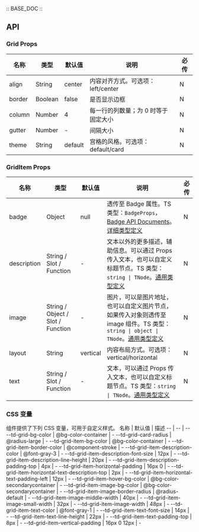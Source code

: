 :: BASE_DOC ::

## API
### Grid Props

名称 | 类型 | 默认值 | 说明 | 必传
-- | -- | -- | -- | --
align | String | center | 内容对齐方式。可选项：left/center | N
border | Boolean | false | 是否显示边框 | N
column | Number | 4 | 每一行的列数量；为 0 时等于固定大小 | N
gutter | Number | - | 间隔大小 | N
theme | String | default | 宫格的风格。可选项：default/card | N

### GridItem Props

名称 | 类型 | 默认值 | 说明 | 必传
-- | -- | -- | -- | --
badge | Object | null | 透传至 Badge 属性。TS 类型：`BadgeProps`，[Badge API Documents](./badge?tab=api)。[详细类型定义](https://github.com/Tencent/tdesign-mobile-vue/tree/develop/src/grid/type.ts) | N
description | String / Slot / Function | - | 文本以外的更多描述，辅助信息。可以通过 Props 传入文本，也可以自定义标题节点。TS 类型：`string \| TNode`。[通用类型定义](https://github.com/Tencent/tdesign-mobile-vue/blob/develop/src/common.ts) | N
image | String / Object / Slot / Function | - | 图片，可以是图片地址，也可以自定义图片节点，如果传入对象则透传至 image 组件。TS 类型：`string \| object \| TNode`。[通用类型定义](https://github.com/Tencent/tdesign-mobile-vue/blob/develop/src/common.ts) | N
layout | String | vertical | 内容布局方式。可选项：vertical/horizontal | N
text | String / Slot / Function | - | 文本，可以通过 Props 传入文本，也可以自定义标题节点。TS 类型：`string \| TNode`。[通用类型定义](https://github.com/Tencent/tdesign-mobile-vue/blob/develop/src/common.ts) | N


### CSS 变量
组件提供了下列 CSS 变量，可用于自定义样式。
名称 | 默认值 | 描述 
-- | -- | --
--td-grid-bg-color | @bg-color-container | - 
--td-grid-card-radius | @radius-large | - 
--td-grid-item-bg-color | @bg-color-container | - 
--td-grid-item-border-color | @component-stroke | - 
--td-grid-item-description-color | @font-gray-3 | - 
--td-grid-item-description-font-size | 12px | - 
--td-grid-item-description-line-height | 20px | - 
--td-grid-item-description-padding-top | 4px | - 
--td-grid-item-horizontal-padding | 16px 0 | - 
--td-grid-item-horizontal-text-description-top | 2px | - 
--td-grid-item-horizontal-text-padding-left | 12px | - 
--td-grid-item-hover-bg-color | @bg-color-secondarycontainer | - 
--td-grid-item-image-bg-color | @bg-color-secondarycontainer | - 
--td-grid-item-image-border-radius | @radius-default | - 
--td-grid-item-image-middle-width | 40px | - 
--td-grid-item-image-small-width | 32px | - 
--td-grid-item-image-width | 48px | - 
--td-grid-item-text-color | @font-gray-1 | - 
--td-grid-item-text-font-size | 14px | - 
--td-grid-item-text-line-height | 22px | - 
--td-grid-item-text-padding-top | 8px | - 
--td-grid-item-vertical-padding | 16px 0 12px | - 
